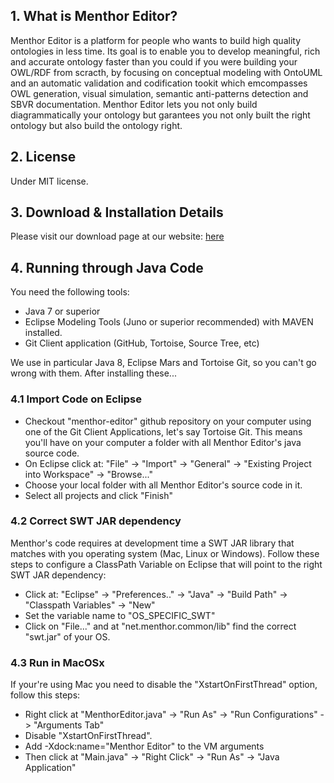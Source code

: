 ## 1. What is Menthor Editor?

Menthor Editor is a platform for people who wants to build high quality ontologies in less time. 
Its goal is to enable you to develop meaningful, rich and accurate ontology faster than you could if you were building your OWL/RDF from scracth,
by focusing on conceptual modeling with OntoUML and an automatic validation and codification tookit which emcompasses OWL generation, visual simulation, semantic anti-patterns detection and SBVR documentation.
Menthor Editor lets you not only build diagrammatically your ontology but garantees you not only built the right ontology but also build the ontology right.

## 2. License

Under MIT license.

## 3. Download & Installation Details

Please visit our download page at our website: [here](http://www.menthor.net/menthor-editor.html)

## 4. Running through Java Code

You need the following tools:
* Java 7 or superior
* Eclipse Modeling Tools (Juno or superior recommended) with MAVEN installed.
* Git Client application (GitHub, Tortoise, Source Tree, etc)

We use in particular Java 8, Eclipse Mars and Tortoise Git, so you can't go wrong with them. 
After installing these...

### 4.1 Import Code on Eclipse

* Checkout "menthor-editor" github repository on your computer using one of the Git Client Applications, let's say Tortoise Git. This means you'll have on your computer a folder with all Menthor Editor's java source code.
* On Eclipse click at: "File" -> "Import" -> "General" -> "Existing Project into Workspace" -> "Browse..."
* Choose your local folder with all Menthor Editor's source code in it.
* Select all projects and click "Finish"

### 4.2 Correct SWT JAR dependency

Menthor's code requires at development time a SWT JAR library that matches with you operating system (Mac, Linux or Windows). Follow these steps to configure a ClassPath Variable on Eclipse that will point to the right SWT JAR dependency:

* Click at: "Eclipse" -> "Preferences.." -> "Java" -> "Build Path" -> "Classpath Variables" -> "New"
* Set the variable name to "OS_SPECIFIC_SWT"
* Click on "File..." and at "net.menthor.common/lib" find the correct "swt.jar" of your OS.

### 4.3 Run in MacOSx

If your're using Mac you need to disable the "XstartOnFirstThread" option, follow this steps:

* Right click at "MenthorEditor.java" -> "Run As" -> "Run Configurations" -> "Arguments Tab"
* Disable "XstartOnFirstThread".
* Add -Xdock:name="Menthor Editor" to the VM arguments
* Then click at "Main.java" -> "Right Click" -> "Run As" -> "Java Application"
